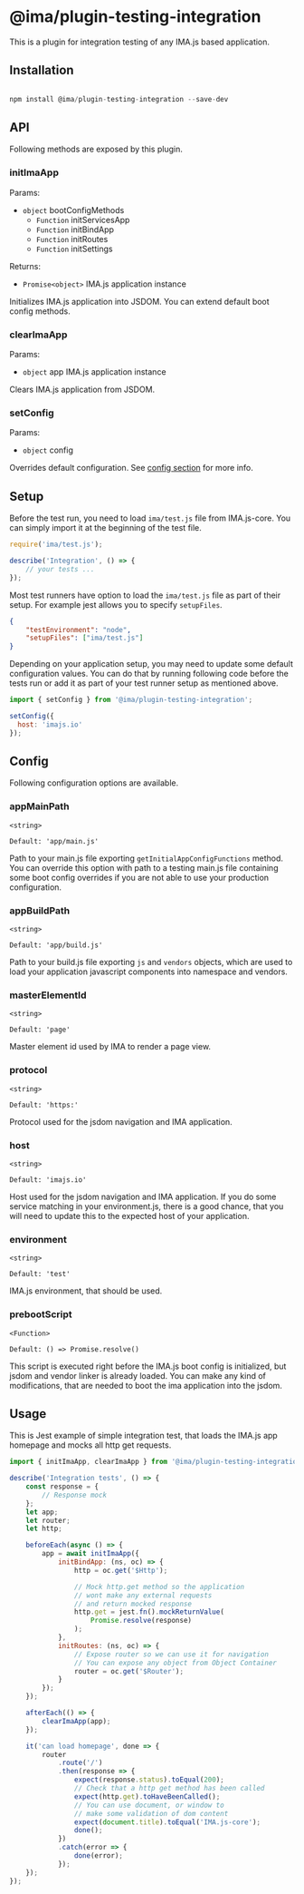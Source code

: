 # @ima/plugin-testing-integration

This is a plugin for integration testing of any IMA.js based application.

## Installation

```javascript

npm install @ima/plugin-testing-integration --save-dev

```

## API

Following methods are exposed by this plugin.

### initImaApp
Params:
- `object` bootConfigMethods
  - `Function` initServicesApp
  - `Function` initBindApp
  - `Function` initRoutes
  - `Function` initSettings

Returns:
- `Promise<object>` IMA.js application instance

Initializes IMA.js application into JSDOM. You can extend default boot config methods.

### clearImaApp
Params:
- `object` app IMA.js application instance

Clears IMA.js application from JSDOM.

### setConfig
Params:
- `object` config

Overrides default configuration. See [config section](#config) for more info.

## Setup

Before the test run, you need to load `ima/test.js` file from IMA.js-core. You can simply import it at the beginning of the test file.

```javascript
require('ima/test.js');

describe('Integration', () => {
	// your tests ...
});
```

Most test runners have option to load the `ima/test.js` file as part of their setup. For example jest allows you to specify `setupFiles`.

```json
{
	"testEnvironment": "node",
	"setupFiles": ["ima/test.js"]
}
```

Depending on your application setup, you may need to update some default configuration values. You can do that by running following code before the tests run or add it as part of your test runner setup as mentioned above.

```javascript
import { setConfig } from '@ima/plugin-testing-integration';

setConfig({
  host: 'imajs.io'
});
```

## Config

Following configuration options are available.

### appMainPath
`<string>`

`Default: 'app/main.js'`

Path to your main.js file exporting `getInitialAppConfigFunctions` method. You can override this option with path to a testing main.js file containing some boot config overrides if you are not able to use your production configuration.

### appBuildPath
`<string>`

`Default: 'app/build.js'`

Path to your build.js file exporting `js` and `vendors` objects, which are used to load your application javascript components into namespace and vendors.

### masterElementId
`<string>`

`Default: 'page'`

Master element id used by IMA to render a page view.

### protocol
`<string>`

`Default: 'https:'`

Protocol used for the jsdom navigation and IMA application.

### host
`<string>`

`Default: 'imajs.io'`

Host used for the jsdom navigation and IMA application. If you do some service matching in your environment.js, there is a good chance, that you will need to update this to the expected host of your application.

### environment
`<string>`

`Default: 'test'`

IMA.js environment, that should be used.

### prebootScript
`<Function>`

`Default: () => Promise.resolve()`

This script is executed right before the IMA.js boot config is initialized, but jsdom and vendor linker is already loaded. You can make any kind of modifications, that are needed to boot the ima application into the jsdom.

## Usage

This is Jest example of simple integration test, that loads the IMA.js app homepage and mocks all http get requests.

```javascript
import { initImaApp, clearImaApp } from '@ima/plugin-testing-integration';

describe('Integration tests', () => {
	const response = {
		// Response mock
	};
	let app;
	let router;
	let http;

	beforeEach(async () => {
		app = await initImaApp({
			initBindApp: (ns, oc) => {
				http = oc.get('$Http');

				// Mock http.get method so the application
				// wont make any external requests
				// and return mocked response
				http.get = jest.fn().mockReturnValue(
					Promise.resolve(response)
				);
			},
			initRoutes: (ns, oc) => {
				// Expose router so we can use it for navigation
				// You can expose any object from Object Container
				router = oc.get('$Router');
			}
		});
	});

	afterEach(() => {
		clearImaApp(app);
	});

	it('can load homepage', done => {
		router
			.route('/')
			.then(response => {
				expect(response.status).toEqual(200);
				// Check that a http get method has been called
				expect(http.get).toHaveBeenCalled();
				// You can use document, or window to
				// make some validation of dom content
				expect(document.title).toEqual('IMA.js-core');
				done();
			})
			.catch(error => {
				done(error);
			});
	});
});
```
